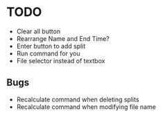 # TODO

* Clear all button
* Rearrange Name and End Time?
* Enter button to add split
* Run command for you
* File selector instead of textbox

## Bugs

* Recalculate command when deleting splits
* Recalculate command when modifying file name
